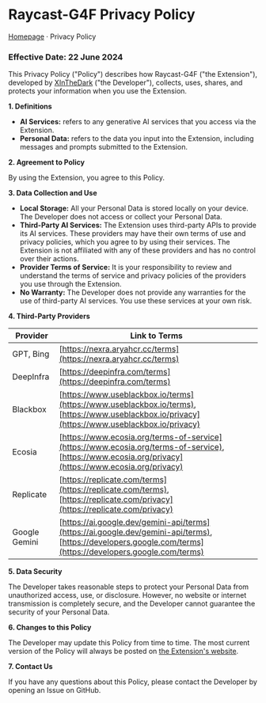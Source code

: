 # Raycast-G4F Privacy Policy

[Homepage](README.md) · Privacy Policy

### Effective Date: 22 June 2024

This Privacy Policy ("Policy") describes how Raycast-G4F ("the Extension"), developed by [XInTheDark](https://github.com/XInTheDark/) ("the Developer"), collects, uses, shares, and protects your information when you use the Extension.

**1. Definitions**

* **AI Services:** refers to any generative AI services that you access via the Extension.
* **Personal Data:** refers to the data you input into the Extension, including messages and prompts submitted to the Extension.

**2. Agreement to Policy**

By using the Extension, you agree to this Policy.

**3. Data Collection and Use**

* **Local Storage:** All your Personal Data is stored locally on your device. The Developer does not access or collect your Personal Data.
* **Third-Party AI Services:** The Extension uses third-party APIs to provide its AI services. These providers may have their own terms of use and privacy policies, which you agree to by using their services. The Extension is not affiliated with any of these providers and has no control over their actions.
* **Provider Terms of Service:** It is your responsibility to review and understand the terms of service and privacy policies of the providers you use through the Extension.
* **No Warranty:** The Developer does not provide any warranties for the use of third-party AI services. You use these services at your own risk.

**4. Third-Party Providers**

| Provider      | Link to Terms                                                                                                                                                |
|---------------|--------------------------------------------------------------------------------------------------------------------------------------------------------------|
| GPT, Bing     | [https://nexra.aryahcr.cc/terms](https://nexra.aryahcr.cc/terms)                                                                                             |
| DeepInfra     | [https://deepinfra.com/terms](https://deepinfra.com/terms)                                                                                                   |
| Blackbox      | [https://www.useblackbox.io/terms](https://www.useblackbox.io/terms), [https://www.useblackbox.io/privacy](https://www.useblackbox.io/privacy)               |
| Ecosia        | [https://www.ecosia.org/terms-of-service](https://www.ecosia.org/terms-of-service), [https://www.ecosia.org/privacy](https://www.ecosia.org/privacy)         |
| Replicate     | [https://replicate.com/terms](https://replicate.com/terms), [https://replicate.com/privacy](https://replicate.com/privacy)                                   |
| Google Gemini | [https://ai.google.dev/gemini-api/terms](https://ai.google.dev/gemini-api/terms), [https://developers.google.com/terms](https://developers.google.com/terms) |

**5. Data Security**

The Developer takes reasonable steps to protect your Personal Data from unauthorized access, use, or disclosure. However, no website or internet transmission is completely secure, and the Developer cannot guarantee the security of your Personal Data.

**6. Changes to this Policy**

The Developer may update this Policy from time to time. The most current version of the Policy will always be posted on [the Extension's website](https://github.com/xInTheDark/raycast-g4f/).

**7. Contact Us**

If you have any questions about this Policy, please contact the Developer by opening an Issue on GitHub.
